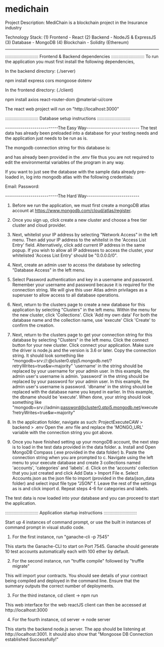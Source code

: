 # medichain

Project Description:
MediChain is a blockchain project in the Insurance industry

Technology Stack: 
(1) Frontend - React
(2) Backend - NodeJS & ExpressJS
(3) Database - MongoDB
(4) Blockchain - Solidity (Ethereum)
___________________________________________________________
::::::::::::::::::::::::::: Frontend & Backend dependencies  :::::::::::::::::::::::::::
To run the application you must first install the following dependencies, 

In the backend directory: (./server)

npm install express cors mongoose dotenv  

In the frontend directory: (./client)

npm install axios react-router-dom @material-ui/core

The react web project will run on "http://localhost:3000"

::::::::::::::::::::::::::: Database setup instructions :::::::::::::::::::::::::::

---------------------------The Easy Way---------------------------
The test data has already been preloaded into a database for your testing needs and the application just needs to be run as is.

The mongodb connection string for this database is: 

and has already been provided in the .env file thus you are not required to edit the environmental variables of the program in any way.

If you want to just see the database with the sample data already pre-loaded in, log into mongodb atlas with the following credentials:

Email: 
Password: 

---------------------------The Hard Way---------------------------

1. Before we run the application, we must first create a mongoDB atlas account at https://www.mongodb.com/cloud/atlas/register.

2. Once you sign up, click create a new cluster and choose a free tier cluster and cloud provider.

3. Next, whitelist your IP address by selecting "Network Access" in the left menu.
   Then add your IP address to the whitelist in the 'Access List Entry' field.
   Alternatively, click add current IP address in the same popup. If you wish to allow all IP addresses to access the cluster, your whitelisted 'Access List Entry' should be "0.0.0.0/0".

4. Next, create an admin user to access the database by selecting "Database Access" in the left menu.

5. Select Password authentication and key in a username and password.
   Remember your username and password because it is required for the connection string.
   We will give this user Atlas admin privilages as a superuser to allow access to all database operations.

6. Next, return to the clusters page to create a new database for this application by selecting "Clusters" in the left menu.
   Within the menu for the new cluster, click 'Collections'.
   Click 'Add my own data'
   For both the database name and the collection name, use 'execute'
   Click 'Create' to confirm the creation.

7. Next, return to the clusters page to get your connection string for this database by selecting "Clusters" in the left menu.
   Click the connect button for your new cluster.
   Click connect your application.
   Make sure the driver is node.js and the version is 3.6 or later.
   Copy the connection string. It should look something like "mongodb+srv://<username>:<password>@cluster0.qtpj5.mongodb.net/<dbname>?retryWrites=true&w=majority"
   'username' in the string should be replaced by your username for your admin user. In this example, the admin user's username is admin.
   'password' in the string should be replaced by your password for your admin user. In this example, the admin user's username is password.
   'dbname' in the string should be replaced with the database name you keyed in earlier. In this example, the dbname should be 'execute'.
   When done, your string should look something like "mongodb+srv://admin:password@cluster0.qtpj5.mongodb.net/execute?retryWrites=true&w=majority"

8. In the application folder, navigate as such: ProjectExecuteCAW > backend > .env
   Open the .env file and replace the 'MONGO_URL' variable with the connection string you got above.

9. Once you have finished setting up your mongoDB account, the next step is to load in the test data provided in the data folder.
   a. Install and Open MongoDB Compass (.exe provided in the data folder)
   b. Paste the connection string when you are prompted to
   c. Navigate using the left menu to your execute database and create 3 collections named 'accounts', 'categories' and 'labels'.
   d. Click on the 'accounts' collection that you just created and click Add Data > Import File
   e. Select Accounts.json as the json file to import (provided in the data/json_data folder) and select input file type "JSON"
   f. Leave the rest of the settings as is and click import
   d. Repeat steps 4-6 for categories and labels.

The test data is now loaded into your database and you can proceed to start the application.

::::::::::::::::::::::::::: Application startup instructions :::::::::::::::::::::::::::

Start up 4 instances of command prompt, or use the built in instances of command prompt in visual studio code.

1. For the first instance, run "ganache-cli -p 7545"

This starts the Ganache-CLI to start on Port 7545. Ganache should generate 10 test accounts automatically each with 100 ether by default.

2. For the second instance, run "truffle compile" followed by "truffle migrate"

This will import your contracts. You should see details of your contract being compiled and deployed in the command line. Ensure that the summary outputs the correct number of deployments. 

3. For the third instance, cd client -> npm run

This web interface for the web reactJS client can then be accessed at http://localhost:3000

4. For the fourth instance, cd server -> node server

This starts the backend node.js server. The app should be listening at http://localhost:3001. It should also show that "Mongoose DB Connection established Successfully!"